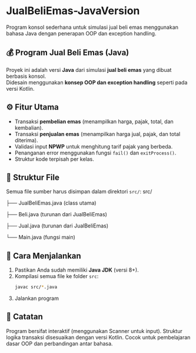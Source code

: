 # JualBeliEmas-JavaVersion
Program konsol sederhana untuk simulasi jual beli emas menggunakan bahasa Java dengan penerapan OOP dan exception handling.

## 💰 Program Jual Beli Emas (Java)

Proyek ini adalah versi **Java** dari simulasi **jual beli emas** yang dibuat berbasis konsol.  
Didesain menggunakan **konsep OOP dan exception handling** seperti pada versi Kotlin.

## ⚙️ Fitur Utama
- Transaksi **pembelian emas** (menampilkan harga, pajak, total, dan kembalian).
- Transaksi **penjualan emas** (menampilkan harga jual, pajak, dan total diterima).
- Validasi input **NPWP** untuk menghitung tarif pajak yang berbeda.
- Penanganan error menggunakan fungsi `fail()` dan `exitProcess()`.
- Struktur kode terpisah per kelas.

## 🧩 Struktur File
Semua file sumber harus disimpan dalam direktori `src/`:
src/

├── JualBeliEmas.java (class utama)

├── Beli.java (turunan dari JualBeliEmas)

├── Jual.java (turunan dari JualBeliEmas)

└── Main.java (fungsi main)

## 🚀 Cara Menjalankan
1. Pastikan Anda sudah memiliki **Java JDK** (versi 8+).
2. Kompilasi semua file ke folder `src`:
   ```bash
   javac src/*.java
3. Jalankan program

## 🧠 Catatan
Program bersifat interaktif (menggunakan Scanner untuk input).
Struktur logika transaksi disesuaikan dengan versi Kotlin.
Cocok untuk pembelajaran dasar OOP dan perbandingan antar bahasa.
   
